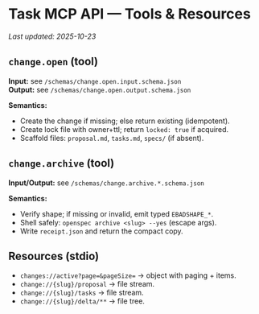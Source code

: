 # Task MCP API — Tools & Resources

_Last updated: 2025-10-23_

## `change.open` (tool)
**Input:** see `/schemas/change.open.input.schema.json`  
**Output:** see `/schemas/change.open.output.schema.json`

**Semantics:**
- Create the change if missing; else return existing (idempotent).
- Create lock file with owner+ttl; return `locked: true` if acquired.
- Scaffold files: `proposal.md`, `tasks.md`, `specs/` (if absent).

## `change.archive` (tool)
**Input/Output:** see `/schemas/change.archive.*.schema.json`

**Semantics:**
- Verify shape; if missing or invalid, emit typed `EBADSHAPE_*`.
- Shell safely: `openspec archive <slug> --yes` (escape args).
- Write `receipt.json` and return the compact copy.

## Resources (stdio)
- `changes://active?page=&pageSize=` → object with paging + items.
- `change://{slug}/proposal` → file stream.
- `change://{slug}/tasks` → file stream.
- `change://{slug}/delta/**` → file tree.
